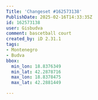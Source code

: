 ```yaml
---
Title: 'Changeset #162573138'
PublishDate: 2025-02-16T14:33:35Z
id: 162573138
user: Gisbudva
comment: bascetball court
created_by: iD 2.31.1
tags:
- Montenegro
- Budva
bbox:
  min_lon: 18.8376349
  min_lat: 42.2878716
  max_lon: 18.8378475
  max_lat: 42.2881449

---
```


